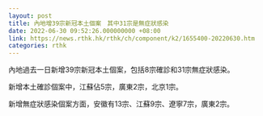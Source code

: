 ```yaml
---
layout: post
title: 內地增39宗新冠本土個案　其中31宗是無症狀感染
date: 2022-06-30 09:52:26.000000000 +08:00
link: https://news.rthk.hk/rthk/ch/component/k2/1655400-20220630.htm
categories: rthk
---
```


內地過去一日新增39宗新冠本土個案，包括8宗確診和31宗無症狀感染。

新增本土確診個案中，江蘇佔5宗，廣東2宗，北京1宗。

新增無症狀感染個案方面，安徽有13宗、江蘇9宗、遼寧7宗，廣東2宗。
